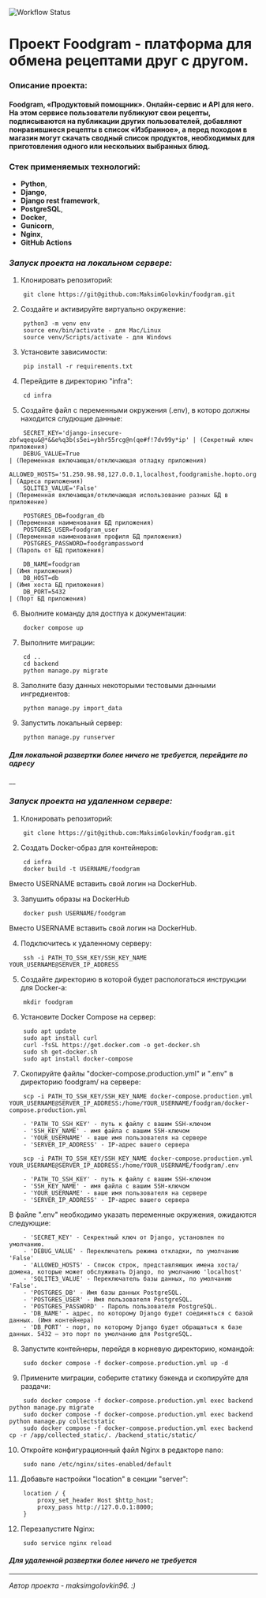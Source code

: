 ![Workflow Status](https://github.com/MaksimGolovkin/foodgram/actions/workflows/main.yml/badge.svg)

# Проект Foodgram - платформа для обмена рецептами друг с другом.

### Описание проекта:
#### Foodgram, «Продуктовый помощник». Онлайн-сервис и API для него. На этом сервисе пользователи публикуют свои рецепты, подписываются на публикации других пользователей, добавляют понравившиеся рецепты в список «Избранное», а перед походом в магазин могут скачать сводный список продуктов, необходимых для приготовления одного или нескольких выбранных блюд.


### Стек применяемых технологий:

- __Python__, 
- __Django__,
- __Django rest framework__, 
- __PostgreSQL__,
- __Docker__,
- __Gunicorn__,
- __Nginx__,
- __GitHub Actions__


### _Запуск проекта на локальном сервере:_ 

1. Клонировать репозиторий:

```
    git clone https://git@github.com:MaksimGolovkin/foodgram.git

```

2. Создайте и активируйте виртуально окружение:
```
    python3 -m venv env
    source env/bin/activate - для Mac/Linux
    source venv/Scripts/activate - для Windows
```

3. Установите зависимости:
```
    pip install -r requirements.txt
```

4. Перейдите в директорию "infra":
```
    cd infra
```

5. Создайте файл с переменными окружения (.env), в которо должны находится слудющие данные:
```
    SECRET_KEY='django-insecure-zbfwqequ&@*&&e%q3b(s5ei=ybhr55rcg@n(qe#f!7dv99y*ip' | (Секретный ключ приложения)
    DEBUG_VALUE=True                                                                | (Переменная включающая/отключающая отладку приложения)
    ALLOWED_HOSTS='51.250.98.98,127.0.0.1,localhost,foodgramishe.hopto.org'         | (Адреса приложения)
    SQLITE3_VALUE='False'                                                           | (Переменная включающая/отключающая использование разных БД в приложение)

    POSTGRES_DB=foodgram_db                                                         | (Переменная наименования БД приложения)
    POSTGRES_USER=foodgram_user                                                     | (Переменная наименования профиля БД приложения)
    POSTGRES_PASSWORD=foodgrampassword                                              | (Пароль от БД приложения)

    DB_NAME=foodgram                                                                | (Имя приложения)
    DB_HOST=db                                                                      | (Имя хоста БД приложения)
    DB_PORT=5432                                                                    | (Порт БД приложения)
```

6. Выолните команду для достпуа к документации:
```
    docker compose up
```

7. Выполните миграции:
```
    cd ..
    cd backend
    python manage.py migrate
```

8. Заполните базу данных некоторыми тестовыми данными ингредиентов:
```
    python manage.py import_data
```

9. Запустить локальный сервер:
```
    python manage.py runserver
```
#### _Для локальной развертки более ничего не требуется, перейдите по адресу_
__

### _Запуск проекта на удаленном сервере:_ 

1. Клонировать репозиторий:

```
    git clone https://git@github.com:MaksimGolovkin/foodgram.git
```

2. Создать Docker-образ для контейнеров:
```
    cd infra
    docker build -t USERNAME/foodgram
```
Вместо USERNAME вставить свой логин на DockerHub.

3. Запушить образы на DockerHub

```
    docker push USERNAME/foodgram
```
Вместо USERNAME вставить свой логин на DockerHub.

4. Подключитесь к удаленному серверу:
```
    ssh -i PATH_TO_SSH_KEY/SSH_KEY_NAME YOUR_USERNAME@SERVER_IP_ADDRESS 
```

5. Создайте директорию в которой будет распологаться инструкции для Docker-a:
```
    mkdir foodgram
```

6. Установите Docker Compose на сервер:
```
    sudo apt update
    sudo apt install curl
    curl -fsSL https://get.docker.com -o get-docker.sh
    sudo sh get-docker.sh
    sudo apt install docker-compose
```

7. Скопируйте файлы "docker-compose.production.yml" и ".env" в директорию foodgram/ на сервере:
```
    scp -i PATH_TO_SSH_KEY/SSH_KEY_NAME docker-compose.production.yml YOUR_USERNAME@SERVER_IP_ADDRESS:/home/YOUR_USERNAME/foodgram/docker-compose.production.yml
```
        - 'PATH_TO_SSH_KEY' - путь к файлу с вашим SSH-ключом
        - 'SSH_KEY_NAME' - имя файла с вашим SSH-ключом
        - 'YOUR_USERNAME' - ваше имя пользователя на сервере
        - 'SERVER_IP_ADDRESS' - IP-адрес вашего сервера

```
    scp -i PATH_TO_SSH_KEY/SSH_KEY_NAME docker-compose.production.yml YOUR_USERNAME@SERVER_IP_ADDRESS:/home/YOUR_USERNAME/foodgram/.env
```
        - 'PATH_TO_SSH_KEY' - путь к файлу с вашим SSH-ключом
        - 'SSH_KEY_NAME' - имя файла с вашим SSH-ключом
        - 'YOUR_USERNAME' - ваше имя пользователя на сервере
        - 'SERVER_IP_ADDRESS' - IP-адрес вашего сервера

В файле ".env" необходимо указать переменные окружения, ожидаются следующие:

        - 'SECRET_KEY' - Секректный ключ от Django, установлен по умолчанию.
        - 'DEBUG_VALUE' - Переключатель режима откладки, по умолчанию 'False'
        - 'ALLOWED_HOSTS' - Список строк, представляющих имена хоста/домена, которые может обслуживать Django, по умолчанию 'localhost'
        - 'SQLITE3_VALUE' - Переключатель базы данных, по умолчанию 'False'.
        - 'POSTGRES_DB' - Имя базы данных PostgreSQL.
        - 'POSTGRES_USER' - Имя пользователя PostgreSQL.
        - 'POSTGRES_PASSWORD' - Пароль пользователя PostgreSQL.
        - 'DB_NAME' - адрес, по которому Django будет соединяться с базой данных. (Имя контейнера)
        - 'DB_PORT' - порт, по которому Django будет обращаться к базе данных. 5432 — это порт по умолчанию для PostgreSQL.


8. Запустите контейнеры, перейдя в корневую директорию, командой:
```
    sudo docker compose -f docker-compose.production.yml up -d
```
9. Примените миграции, соберите статику бэкенда и скопируйте для раздачи:
```
    sudo docker compose -f docker-compose.production.yml exec backend python manage.py migrate
    sudo docker compose -f docker-compose.production.yml exec backend python manage.py collectstatic
    sudo docker compose -f docker-compose.production.yml exec backend cp -r /app/collected_static/. /backend_static/static/
```
10. Откройте конфигурационный файл Nginx в редакторе nano:
```
    sudo nano /etc/nginx/sites-enabled/default
```

11. Добавьте настройки "location" в секции "server":
```
    location / {
        proxy_set_header Host $http_host;
        proxy_pass http://127.0.0.1:8000;
    }
```
12. Перезапустите Nginx:
```
    sudo service nginx reload
```

#### _Для удаленной развертки более ничего не требуется_

---
_Автор проекта - maksimgolovkin96. :)_